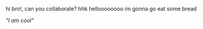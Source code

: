 hi bro!, can you collaborate?
hhk
helloooooooo
im gonna go eat some bread 
<head> <p> <i> "I am cool" </i> </p> </head>